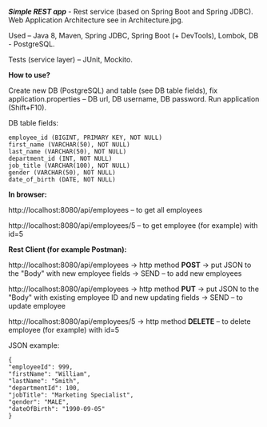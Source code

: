 **_Simple REST app_** - Rest service (based on Spring Boot and Spring JDBC). Web Application Architecture see in Architecture.jpg.

Used – Java 8, Maven, Spring JDBC, Spring Boot (+ DevTools), Lombok, DB - PostgreSQL.

Tests (service layer) – JUnit, Mockito.

**How to use?**

Create new DB (PostgreSQL) and table (see DB table fields),
fix application.properties – DB url, DB username, DB password.
Run application (Shift+F10).

DB table fields:

    employee_id (BIGINT, PRIMARY KEY, NOT NULL)
    first_name (VARCHAR(50), NOT NULL)
    last_name (VARCHAR(50), NOT NULL)
    department_id (INT, NOT NULL)
    job_title (VARCHAR(100), NOT NULL)
    gender (VARCHAR(50), NOT NULL)
    date_of_birth (DATE, NOT NULL)

**In browser:**

http://localhost:8080/api/employees – to get all employees

http://localhost:8080/api/employees/5 – to get employee (for example) with id=5

**Rest Client (for example Postman):**

http://localhost:8080/api/employees -> http method **POST**
-> put JSON to the "Body" with new employee fields
-> SEND
– to add new employees

http://localhost:8080/api/employees -> http method **PUT**
-> put JSON to the "Body" with existing employee ID and new updating fields
-> SEND
– to update employee

http://localhost:8080/api/employees/5 -> http method **DELETE** – to delete employee (for example) with id=5

JSON example:

    {
    "employeeId": 999,
    "firstName": "William",
    "lastName": "Smith",
    "departmentId": 100,
    "jobTitle": "Marketing Specialist",
    "gender": "MALE",
    "dateOfBirth": "1990-09-05"
    }

